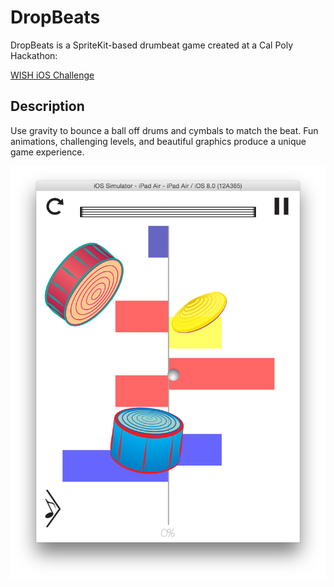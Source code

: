 DropBeats
=========

DropBeats is a SpriteKit-based drumbeat game created at a Cal Poly Hackathon: 

[WISH iOS Challenge](http://sloiac.challengepost.com/submissions/18226-dropbeat "")

## Description

Use gravity to bounce a ball off drums and cymbals to match the beat. 
Fun animations, challenging levels, and beautiful graphics produce a unique game experience.

![Alt text](/DropBeatsScreenShot.png?raw=true "Level 1")

